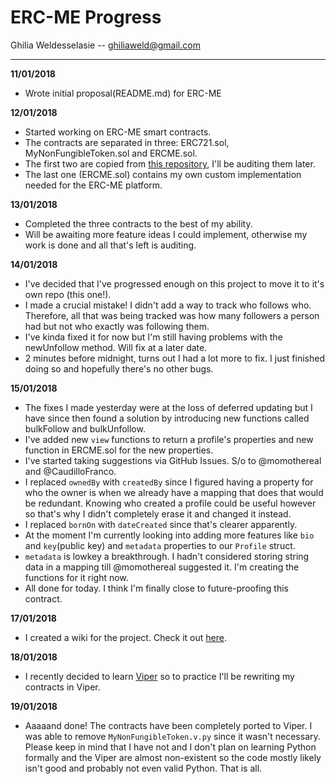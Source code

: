 # ERC-ME Progress
Ghilia Weldesselasie -- <a href='mailto:ghiliaweld@gmail.com'>ghiliaweld@gmail.com</a>

---
**11/01/2018**
- Wrote initial proposal(README.md) for ERC-ME

**12/01/2018**
- Started working on ERC-ME smart contracts.
- The contracts are separated in three: ERC721.sol, MyNonFungibleToken.sol and ERCME.sol.
- The first two are copied from [this repository](https://github.com/m0t0k1ch1/ERC721-token-sample), I'll be auditing them later.
- The last one (ERCME.sol) contains my own custom implementation needed for the ERC-ME platform.

**13/01/2018**
- Completed the three contracts to the best of my ability.
- Will be awaiting more feature ideas I could implement, otherwise my work is done and all that's left is auditing.

**14/01/2018**
- I've decided that I've progressed enough on this project to move it to it's own repo (this one!).
- I made a crucial mistake! I didn't add a way to track who follows who. Therefore, all that was being tracked was how many followers a person had but not who exactly was following them.
- I've kinda fixed it for now but I'm still having problems with the newUnfollow method. Will fix at a later date.
- 2 minutes before midnight, turns out I had a lot more to fix. I just finished doing so and hopefully there's no other bugs.

**15/01/2018**
- The fixes I made yesterday were at the loss of deferred updating but I have since then found a solution by introducing new functions called bulkFollow and bulkUnfollow.
- I've added new `view` functions to return a profile's properties and new function in ERCME.sol for the new properties.
- I've started taking suggestions via GitHub Issues. S/o to @momothereal and @CaudilloFranco.
- I replaced `ownedBy` with `createdBy` since I figured having a property for who the owner is when we already have a mapping that does that would be redundant. Knowing who created a profile could be useful however so that's why I didn't completely erase it and changed it instead.
- I replaced `bornOn` with `dateCreated` since that's clearer apparently.
- At the moment I'm currently looking into adding more features like `bio` and `key`(public key) and `metadata` properties to our `Profile` struct.
- `metadata` is lowkey a breakthrough. I hadn't considered storing string data in a mapping till @momothereal suggested it. I'm creating the functions for it right now.
- All done for today. I think I'm finally close to future-proofing this contract.

**17/01/2018**
- I created a wiki for the project. Check it out [here](https://github.com/ghiliweld/ERC-ME/wiki).

**18/01/2018**
- I recently decided to learn [Viper](https://vyper.readthedocs.io/en/latest/index.html) so to practice I'll be rewriting my contracts in Viper.

**19/01/2018**
- Aaaaand done! The contracts have been completely ported to Viper. I was able to remove `MyNonFungibleToken.v.py` since it wasn't necessary. Please keep in mind that I have not and I don't plan on learning Python formally and the Viper are almost non-existent so the code mostly likely isn't good and probably not even valid Python. That is all.
